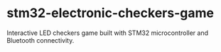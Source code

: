 # stm32-electronic-checkers-game
Interactive LED checkers game built with STM32 microcontroller and Bluetooth connectivity.
